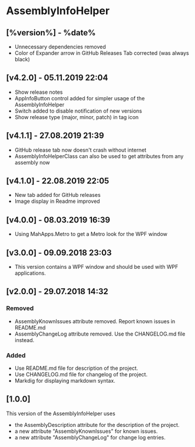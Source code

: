 # AssemblyInfoHelper

## [%version%] - %date%
 
- Unnecessary dependencies removed
- Color of Expander arrow in GitHub Releases Tab corrected (was always black)

## [v4.2.0] - 05.11.2019 22:04

- Show release notes
- AppInfoButton control added for simpler usage of the AssemblyInfoHelper
- Switch added to disable notification of new versions
- Show release type (major, minor, patch) in tag icon

## [v4.1.1] - 27.08.2019 21:39

- GitHub release tab now doesn't crash without internet
- AssemblyInfoHelperClass can also be used to get attributes from any assembly now

## [v4.1.0] - 22.08.2019 22:05

- New tab added for GitHub releases
- Image display in Readme improved

## [v4.0.0] - 08.03.2019 16:39

- Using MahApps.Metro to get a Metro look for the WPF window

## [v3.0.0] - 09.09.2018 23:03

- This version contains a WPF window and should be used with WPF applications.

## [v2.0.0] - 29.07.2018 14:32
### Removed
- AssemblyKnownIssues attribute removed. Report known issues in README.md
- AssemblyChangeLog attribute removed. Use the CHANGELOG.md file instead.

### Added
- Use README.md file for description of the project.
- Use CHANGELOG.md file for changelog of the project.
- Markdig for displaying markdown syntax.

## [1.0.0]
This version of the AssemblyInfoHelper uses
- the AssemblyDescription attribute for the description of the project.
- a new attribute "AssemblyKnownIssues" for known issues.
- a new attribute "AssemblyChangeLog" for change log entries.
